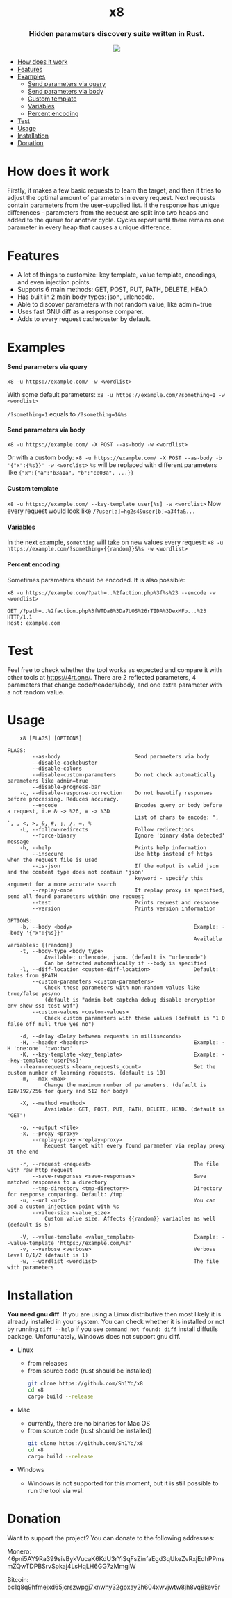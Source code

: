 
<h1 align="center">x8</h1>

<h3 align="center">Hidden parameters discovery suite written in Rust.</h3>

<p align="center"><a href="https://asciinema.org/a/6bLxIIDdBqcgws84clSO35C2y" target="_blank"><img src="https://asciinema.org/a/6bLxIIDdBqcgws84clSO35C2y.svg" /></a></p>

- [How does it work](#how-does-it-work)
- [Features](#features)
- [Examples](#examples)
    - [Send parameters via query]("send-parameters-via-query")
    - [Send parameters via body](#send-parameters-via-body)
    - [Custom template](#custom-template)
    - [Variables](#variables)
    - [Percent encoding](#percent-encoding)
- [Test](#test)
- [Usage](#usage)
- [Installation](#installation)
- [Donation](#donation)

# How does it work
Firstly, it makes a few basic requests to learn the target, and then it tries to adjust the optimal amount of parameters in every request. Next requests contain parameters from the user-supplied list. If the response has unique differences - parameters from the request are split into two heaps and added to the queue for another cycle. Cycles repeat until there remains one parameter in every heap that causes a unique difference.

# Features
- A lot of things to customize: key template, value template, encodings, and even injection points.
- Supports 6 main methods: GET, POST, PUT, PATH, DELETE, HEAD.
- Has built in 2 main body types: json, urlencode.
- Able to discover parameters with not random value, like admin=true
- Uses fast GNU diff as a response comparer.
- Adds to every request cachebuster by default.

# Examples
#### Send parameters via query
```x8 -u https://example.com/ -w <wordlist>```

With some default parameters:
```x8 -u https://example.com/?something=1 -w <wordlist>```

`/?something=1` equals to `/?something=1&%s`

#### Send parameters via body
`x8 -u https://example.com/ -X POST --as-body -w <wordlist>`

Or with a custom body:
```x8 -u https://example.com/ -X POST --as-body -b '{"x":{%s}}' -w <wordlist>```
`%s` will be replaced with different parameters like `{"x":{"a":"b3a1a", "b":"ce03a", ...}}`

#### Custom template
```x8 -u https://example.com/ --key-template user[%s] -w <wordlist>```
Now every request would look like `/?user[a]=hg2s4&user[b]=a34fa&...`

#### Variables
In the next example, `something` will take on new values every request:
```x8 -u https://example.com/?something={{random}}&%s -w <wordlist>```

#### Percent encoding
Sometimes parameters should be encoded. It is also possible:

```x8 -u https://example.com/?path=..%2faction.php%3f%s%23 --encode -w <wordlist>```

```http
GET /?path=..%2faction.php%3fWTDa8%3Da7UOS%26rTIDA%3DexMFp...%23 HTTP/1.1
Host: example.com
```

# Test
Feel free to check whether the tool works as expected and compare it with other tools at https://4rt.one/.
There are 2 reflected parameters, 4 parameters that change code/headers/body, and one extra parameter with a not random value.

# Usage

```
    x8 [FLAGS] [OPTIONS]

FLAGS:
        --as-body                        Send parameters via body
        --disable-cachebuster
        --disable-colors
        --disable-custom-parameters      Do not check automatically parameters like admin=true
        --disable-progress-bar
    -c, --disable-response-correction    Do not beautify responses before processing. Reduces accuracy.
        --encode                         Encodes query or body before a request, i.e & -> %26, = -> %3D
                                         List of chars to encode: ", `, , <, >, &, #, ;, /, =, %
    -L, --follow-redirects               Follow redirections
        --force-binary                   Ignore 'binary data detected' message
    -h, --help                           Prints help information
        --insecure                       Use http instead of https when the request file is used
        --is-json                        If the output is valid json and the content type does not contain 'json'
                                         keyword - specify this argument for a more accurate search
        --replay-once                    If replay proxy is specified, send all found parameters within one request
        --test                           Prints request and response
        --version                        Prints version information

OPTIONS:
    -b, --body <body>                                       Example: --body '{"x":{%s}}'
                                                            Available variables: {{random}}
    -t, --body-type <body type>
            Available: urlencode, json. (default is "urlencode")
            Can be detected automatically if --body is specified
    -l, --diff-location <custom-diff-location>              Default: takes from $PATH
        --custom-parameters <custom-parameters>
            Check these parameters with non-random values like true/false yes/no
            (default is "admin bot captcha debug disable encryption env show sso test waf")
        --custom-values <custom-values>
            Check custom parameters with these values (default is "1 0 false off null true yes no")

    -d, --delay <Delay between requests in milliseconds>
    -H, --header <headers>                                  Example: -H 'one:one' 'two:two'
    -K, --key-template <key_template>                       Example: --key-template 'user[%s]'
    --learn-requests <learn_requests_count>                 Set the custom number of learning requests. (default is 10)
    -m, --max <max>
            Change the maximum number of parameters. (default is 128/192/256 for query and 512 for body)

    -X, --method <method>
            Available: GET, POST, PUT, PATH, DELETE, HEAD. (default is "GET")

    -o, --output <file>
    -x, --proxy <proxy>
        --replay-proxy <replay-proxy>
            Request target with every found parameter via replay proxy at the end

    -r, --request <request>                                 The file with raw http request
        --save-responses <save-responses>                   Save matched responses to a directory
        --tmp-directory <tmp-directory>                     Directory for response comparing. Default: /tmp
    -u, --url <url>                                         You can add a custom injection point with %s
        --value-size <value_size>
            Custom value size. Affects {{random}} variables as well (default is 5)

    -V, --value-template <value_template>                   Example: --value-template 'https://example.com/%s'
    -v, --verbose <verbose>                                 Verbose level 0/1/2 (default is 1)
    -w, --wordlist <wordlist>                               The file with parameters
```

<a name="Installation"/>

# Installation
**You need gnu diff**. If you are using a Linux distributive then most likely it is already installed in your system. You can check whether it is installed or not by running `diff --help` if you see `command not found: diff` install diffutils package. Unfortunately, Windows does not support gnu diff.

- Linux
    - from releases
    - from source code (rust should be installed)
        ```bash
        git clone https://github.com/Sh1Yo/x8
        cd x8
        cargo build --release
        ```
- Mac
    - currently, there are no binaries for Mac OS
    - from source code (rust should be installed)
        ```bash
        git clone https://github.com/Sh1Yo/x8
        cd x8
        cargo build --release
        ```

- Windows
    - Windows is not supported for this moment, but it is still possible to run the tool via wsl.

# Donation
Want to support the project? You can donate to the following addresses:

Monero: 46pni5AY9Ra399sivBykVucaK6KdU3rYiSqFsZinfaEgd3qUkeZvRxjEdhPPmsmZQwTDPBSrvSpkaj4LsHqLH6GG7zMmgiW

Bitcoin: bc1q8q9hfmejxd65jcrszwpgj7xnwhy32gpxay2h604xwvjwtw8jh8vq8kev5r
